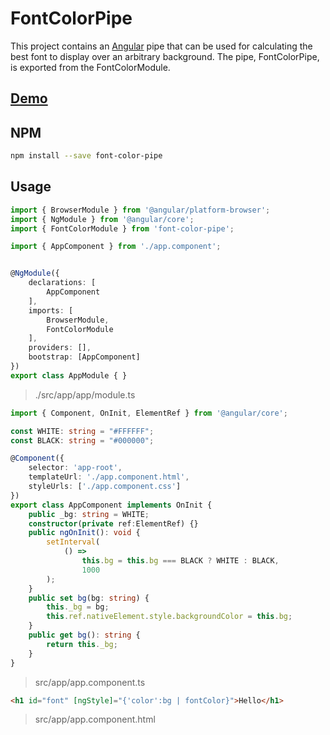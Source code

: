 # FontColorPipe

This project contains an [Angular](https://angular.io) pipe that can be used for calculating the best font to display over an arbitrary background. The pipe, FontColorPipe, is exported from the FontColorModule.

## [Demo](https://johnfedoruk.github.io/font-color-pipe/index.html)

## NPM

```bash
npm install --save font-color-pipe
```

## Usage

```TypeScript
import { BrowserModule } from '@angular/platform-browser';
import { NgModule } from '@angular/core';
import { FontColorModule } from 'font-color-pipe';

import { AppComponent } from './app.component';


@NgModule({
    declarations: [
        AppComponent
    ],
    imports: [
        BrowserModule,
        FontColorModule
    ],
    providers: [],
    bootstrap: [AppComponent]
})
export class AppModule { }
```

> ./src/app/app/module.ts

```TypeScript
import { Component, OnInit, ElementRef } from '@angular/core';

const WHITE: string = "#FFFFFF";
const BLACK: string = "#000000";

@Component({
    selector: 'app-root',
    templateUrl: './app.component.html',
    styleUrls: ['./app.component.css']
})
export class AppComponent implements OnInit {
    public _bg: string = WHITE;
    constructor(private ref:ElementRef) {}
    public ngOnInit(): void {
        setInterval(
            () =>
                this.bg = this.bg === BLACK ? WHITE : BLACK,
                1000
        );
    }
    public set bg(bg: string) {
        this._bg = bg;
        this.ref.nativeElement.style.backgroundColor = this.bg;
    }
    public get bg(): string {
        return this._bg;
    }
}
```

> src/app/app.component.ts

```html
<h1 id="font" [ngStyle]="{'color':bg | fontColor}">Hello</h1>
```

> src/app/app.component.html

